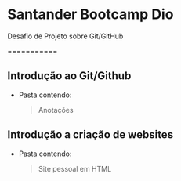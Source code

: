 # Santander Bootcamp Dio
Desafio de Projeto sobre Git/GitHub

===========

## Introdução ao Git/Github
- Pasta contendo:
   > Anotações

## Introdução a criação de websites
- Pasta contendo:
   > Site pessoal em HTML
